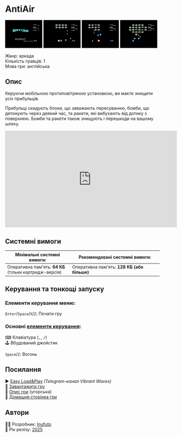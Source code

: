 # AntiAir

<img src="screenshots/scrn_antiair_01.png" width="24%"> 
<img src="screenshots/scrn_antiair_02.png" width="24%"> 
<img src="screenshots/scrn_antiair_03.png" width="24%"> 
<img src="screenshots/scrn_antiair_04.png" width="24%">

Жанр: аркада  
Кількість гравців: 1  
Мова гри: англійська  


## Опис

Керуючи мобільною протиповітряною установкою, ви маєте знищити усіх прибульців.  

Прибульці скидують блоки, що заважають пересуванню, бомби, що детонують через деякий час, та ракети, які вибухають від дотику з поверхнею. Бомби та ракети також знищують і перешкоди на вашому шляху.

<iframe width="560" height="315" src="https://www.youtube.com/embed/lbiyVWxnMu4" title="YouTube video player" frameborder="0" allowfullscreen></iframe>

## Системні вимоги

|Мінімальні системні вимоги:|Рекомендовані системні вимоги:|
|---------------------------|------------------------------|
|Оперативна пам'ять: **64 КБ**<br>(тільки картридж-версія)|Оперативна пам'ять: **128 КБ (або більше)**|  

## Керування та тонкощі запуску
### Елементи керування меню:

`Enter`/`Space`/`X`/`Z`: Почати гру  

### Основні [елементи керування](../controllers.md):
⌨ Клавіатура (`,`, `/`)  
🕹 Вбудований джойстик  

`Space`/`Z`: Вогонь

## Посилання

▶ [Easy Load&Play](https://t.me/EP128k_Load_n_Play/781) *(Telegram-канал Vibrant Waves)*  
💾 [Завантажити гру](http://www.ep128.hu/Ep_Games/Prg/Antiair.rar)  
📃 [Опис гри](http://www.ep128.hu/Games/AntiAir.htm) (угорська)  
🏡 [Домашня сторінка гри](http://inufuto.web.fc2.com/8bit/antiair/#ep64)

## Автори
👨‍💻 Розробник: [Inufuto](../../community/inufuto.md)  
📅 Рік релізу: [2025](../release_years/2025.md)  